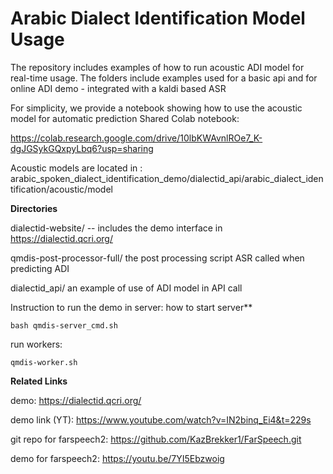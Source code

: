 # Arabic Dialect Identification Model Usage

The repository includes examples of how to run acoustic ADI model for real-time usage.
The folders include examples used for a basic api and for online ADI demo - integrated with a kaldi based ASR

For simplicity, we provide a notebook showing how to use the acoustic model for automatic prediction
Shared Colab notebook: 

https://colab.research.google.com/drive/10lbKWAvnlROe7_K-dgJGSykGQxpyLbq6?usp=sharing


Acoustic models are located in : arabic_spoken_dialect_identification_demo/dialectid_api/arabic_dialect_identification/acoustic/model



**Directories**

dialectid-website/ -- includes the demo interface in https://dialectid.qcri.org/

qmdis-post-processor-full/ the post processing script ASR called when predicting ADI

dialectid_api/ an example of use of ADI model in API call


Instruction to run the demo in server:
how to start server** 

``
bash qmdis-server_cmd.sh
``

run workers:

``
qmdis-worker.sh
``

**Related Links**

demo: https://dialectid.qcri.org/

demo link (YT): https://www.youtube.com/watch?v=IN2binq_Ei4&t=229s

git repo for farspeech2: https://github.com/KazBrekker1/FarSpeech.git

demo for farspeech2: https://youtu.be/7YI5Ebzwoig





